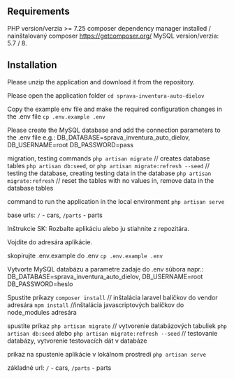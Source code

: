 ## Requirements

PHP version/verzia >= 7.25
composer dependency manager installed / nainštalovaný composer https://getcomposer.org/
MySQL version/verzia: 5.7 / 8.

## Installation

Please unzip the application and download it from the repository.

Please open the application folder
`cd sprava-inventura-auto-dielov`

Copy the example env file and make the required configuration changes in the .env file
`cp .env.example .env`

Please create the MySQL database and add the connection parameters to the .env file
e.g.: DB_DATABASE=sprava_inventura_auto_dielov, DB_USERNAME=root DB_PASSWORD=pass

migration, testing commands 
    `php artisan migrate`     // creates database tables
    `php artisan db:seed`, or `php artisan migrate:refresh --seed`    // testing the database, creating testing data in the database
    `php artisan migrate:refresh`    // reset the tables with no values in, remove data in the database tables

command to run the application in the local environment
    `php artisan serve`

base urls: 
`/` - cars, `/parts` - parts


Inštrukcie SK:
Rozbalte aplikáciu alebo ju stiahnite z repozitára.

Vojdite do adresára aplikácie.

skopírujte .env.example do .env 
`cp .env.example .env`

Vytvorte MySQL databázu a parametre zadaje do .env súbora napr.: 
DB_DATABASE=sprava_inventura_auto_dielov, DB_USERNAME=root DB_PASSWORD=heslo

Spustite príkazy
    `composer install`      // inštalácia laravel balíčkov do vendor adresára
    `npm install`           //inštalácia javascriptových balíčkov do node_modules adresára

spustite príkaz 
    `php artisan migrate`     // vytvorenie databázových tabuliek
    `php artisan db:seed` alebo `php artisan migrate:refresh --seed`    // testovanie databázy, vytvorenie testovacích dát v databáze

príkaz na spustenie aplikácie v lokálnom prostredí
   `php artisan serve`

základné url: 
`/` - cars, `/parts` - parts